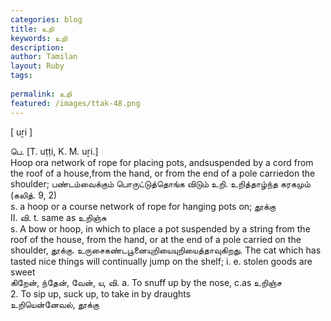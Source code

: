 ```yaml
---
categories: blog
title: உறி
keywords: உறி
description: 
author: Tamilan
layout: Ruby
tags: 
 
permalink: உறி
featured: /images/ttak-48.png
---
```

  
[ uṟi ]  
  
பெ. [T. uṭṭi, K. M. uṟi.]  
Hoop ora network of rope for placing pots, andsuspended by a cord from the roof of a house,from the hand, or from the end of a pole carriedon the shoulder; பண்டம்வைக்கும் பொருட்டுத்தொங்க விடும் உறி. உறித்தாழ்ந்த கரகமும் (கலித். 9, 2)  
s. a hoop or a course network of rope for hanging pots on; தூக்கு  
II. வி. t. same as உறிஞ்சு  
s. A bow or hoop, in which to place a pot suspended by a string from the roof of the house, from the hand, or at the end of a pole carried on the shoulder, தூக்கு. உருசைகண்டபூனையுறியையுறியைத்தாவுகிறது. The cat which has tasted nice things will continually jump on the shelf; i. e. stolen goods are sweet  
கிறேன், ந்தேன், வேன், ய, வி. a. To snuff up by the nose, c.as உறிஞ்ச  
2. To sip up, suck up, to take in by draughts  
உறியென்னேவல், தூக்கு